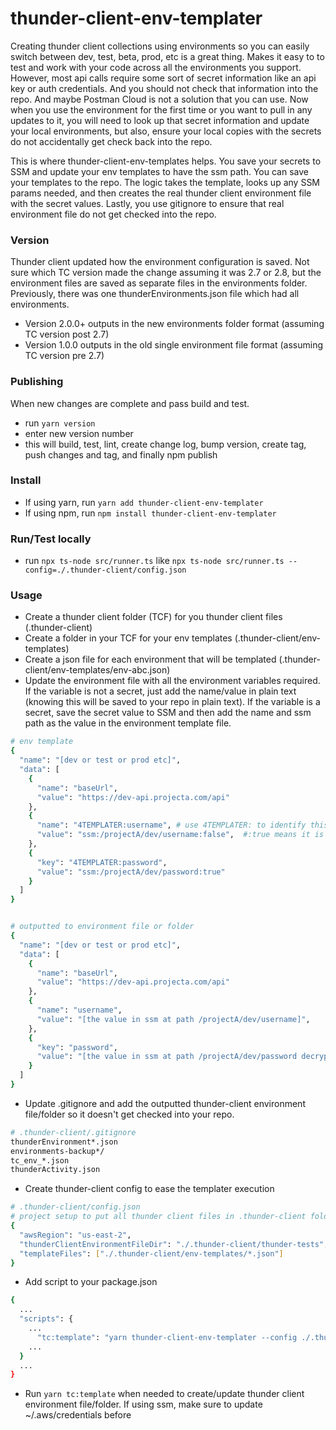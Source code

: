 # thunder-client-env-templater

Creating thunder client collections using environments so you can easily switch between dev, test, beta, prod, etc is a great thing. Makes it easy to to test and work with your code across all the environments you support. However, most api calls require some sort of secret information like an api key or auth credentials. And you should not check that information into the repo. And maybe Postman Cloud is not a solution that you can use. Now when you use the environment for the first time or you want to pull in any updates to it, you will need to look up that secret information and update your local environments, but also, ensure your local copies with the secrets do not accidentally get check back into the repo.

This is where thunder-client-env-templates helps. You save your secrets to SSM and update your env templates to have the ssm path. You can save your templates to the repo. The logic takes the template, looks up any SSM params needed, and then creates the real thunder client environment file with the secret values. Lastly, you use gitignore to ensure that real environment file do not get checked into the repo.

### Version

Thunder client updated how the environment configuration is saved. Not sure which TC version made the change assuming it was 2.7 or 2.8, but the environment files are saved as separate files in the environments folder. Previously, there was one thunderEnvironments.json file which had all environments.

- Version 2.0.0+ outputs in the new environments folder format (assuming TC version post 2.7)
- Version 1.0.0 outputs in the old single environment file format (assuming TC version pre 2.7)

### Publishing

When new changes are complete and pass build and test.

- run `yarn version`
- enter new version number
- this will build, test, lint, create change log, bump version, create tag, push changes and tag, and finally npm publish

### Install

- If using yarn, run `yarn add thunder-client-env-templater`
- If using npm, run `npm install thunder-client-env-templater`

### Run/Test locally

- run `npx ts-node src/runner.ts` like `npx ts-node src/runner.ts --config=./.thunder-client/config.json`

### Usage

- Create a thunder client folder (TCF) for you thunder client files (.thunder-client)
- Create a folder in your TCF for your env templates (.thunder-client/env-templates)
- Create a json file for each environment that will be templated (.thunder-client/env-templates/env-abc.json)
- Update the environment file with all the environment variables required. If the variable is not a secret, just add the name/value in plain text (knowing this will be saved to your repo in plain text). If the variable is a secret, save the secret value to SSM and then add the name and ssm path as the value in the environment template file.

```bash
# env template
{
  "name": "[dev or test or prod etc]",
  "data": [
    {
      "name": "baseUrl",
      "value": "https://dev-api.projecta.com/api"
    },
    {
      "name": "4TEMPLATER:username", # use 4TEMPLATER: to identify this is one for the templates to process
      "value": "ssm:/projectA/dev/username:false",  #:true means it is encrypted ssm value; :false means it is not encrypted
    },
    {
      "key": "4TEMPLATER:password",
      "value": "ssm:/projectA/dev/password:true"
    }
  ]
}


# outputted to environment file or folder
{
  "name": "[dev or test or prod etc]",
  "data": [
    {
      "name": "baseUrl",
      "value": "https://dev-api.projecta.com/api"
    },
    {
      "name": "username",
      "value": "[the value in ssm at path /projectA/dev/username]",
    },
    {
      "key": "password",
      "value": "[the value in ssm at path /projectA/dev/password decrypted]"
    }
  ]
}

```

- Update .gitignore and add the outputted thunder-client environment file/folder so it doesn't get checked into your repo.

```bash
# .thunder-client/.gitignore
thunderEnvironment*.json
environments-backup*/
tc_env_*.json
thunderActivity.json
```

- Create thunder-client config to ease the templater execution

```bash
# .thunder-client/config.json
# project setup to put all thunder client files in .thunder-client folder
{
  "awsRegion": "us-east-2",
  "thunderClientEnvironmentFileDir": "./.thunder-client/thunder-tests",
  "templateFiles": ["./.thunder-client/env-templates/*.json"]
}
```

- Add script to your package.json

```bash
{
  ...
  "scripts": {
    ...
      "tc:template": "yarn thunder-client-env-templater --config ./.thunder-client/config.json",
    ...
  }
  ...
}
```

- Run `yarn tc:template` when needed to create/update thunder client environment file/folder. If using ssm, make sure to update ~/.aws/credentials before
